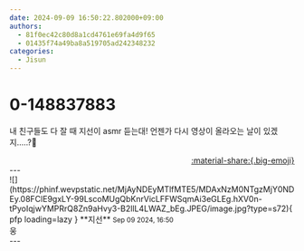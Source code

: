 ```yaml
---
date: 2024-09-09 16:50:22.802000+09:00
authors:
  - 81f0ec42c80d8a1cd4761e69fa4d9f65
  - 01435f74a49ba8a519705ad242348232
categories:
  - Jisun
---
```


# 0-148837883

<div class="post-container" markdown="1">
<div class="content-container md-sidebar__scrollwrap" markdown="1">

내 친구들도 다 잘 때 지선이 asmr 듣는대! 언젠가 다시 영상이 올라오는 날이 있겠지.....?🥺

</div>
</div>

<div style="text-align: right;" markdown="1">
<a href="https://weverse.io/fromis9/fanpost/0-148837883" style="text-align: right;">:material-share:{.big-emoji}</a>
</div>
---

<div class="comments-container md-sidebar__scrollwrap" markdown="1">
<div class="comment" markdown="1">
<div class='id-container' markdown="1">
![](https://phinf.wevpstatic.net/MjAyNDEyMTlfMTE5/MDAxNzM0NTgzMjY0NDEy.08FClE9gxLY-99LscoMUgQbKnrVicLFFWSqmAi3eGLEg.hXV0n-tPyoIqjwYMPRrQ8Zn9aHvy3-B2llL4LWAZ_bEg.JPEG/image.jpg?type=s72){ pfp loading=lazy }
**<span class="artist">지선</span>** <small>Sep 09 2024, 16:50</small><br>
</div>
<div class='comment-body' markdown="1">
웅
</div>
</div>
</div>
---
